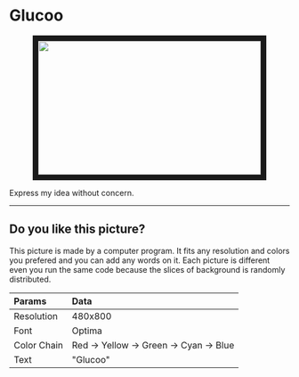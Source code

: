 # Glucoo 
<p align="center">
<img src="https://raw.githubusercontent.com/RandleH/Glucoo/master/img/glucoo_leopard.bmp" width="400" height="240" border="10">
 </p>
Express my idea without concern.

---

## Do you like this picture?

This picture is made by a computer program. It fits any resolution and colors you prefered and you can add any words on it. Each picture is different even you run the same code because the slices of background is randomly distributed.




| Params          | Data  <div style="width: 200pt"></div>  |
|:----------------|:----------| 
| Resolution      | 480x800    |
| Font            | Optima    |
| Color Chain     | Red -> Yellow -> Green -> Cyan -> Blue   |
| Text            | "Glucoo"    |

